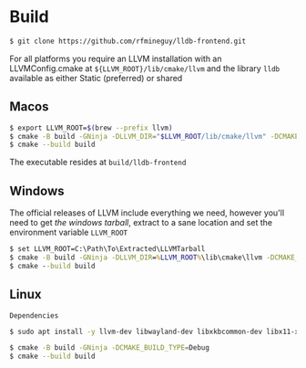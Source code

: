 # Build

```bash
$ git clone https://github.com/rfmineguy/lldb-frontend.git
```

For all platforms you require an LLVM installation with an LLVMConfig.cmake at `${LLVM_ROOT}/lib/cmake/llvm` and the library `lldb` available as either Static (preferred) or shared

## Macos

```bash
$ export LLVM_ROOT=$(brew --prefix llvm)
$ cmake -B build -GNinja -DLLVM_DIR="$LLVM_ROOT/lib/cmake/llvm" -DCMAKE_BUILD_TYPE=Debug
$ cmake --build build
```
The executable resides at `build/lldb-frontend`

## Windows

The official releases of LLVM include everything we need, however you'll need to get *the windows tarball*, extract to a sane location and set the environment variable `LLVM_ROOT`

```cmd
$ set LLVM_ROOT=C:\Path\To\Extracted\LLVMTarball
$ cmake -B build -GNinja -DLLVM_DIR=%LLVM_ROOT%\lib\cmake\llvm -DCMAKE_BUILD_TYPE=Debug
$ cmake --build build
```

## Linux

`Dependencies`
```bash
$ sudo apt install -y llvm-dev libwayland-dev libxkbcommon-dev libx11-xcb-dev libx11-dev libxrandr-dev libxinerama-dev libxcursor-dev libxi-dev liblldb-dev libgl1-mesa-dev
```

```bash
$ cmake -B build -GNinja -DCMAKE_BUILD_TYPE=Debug
$ cmake --build build
```